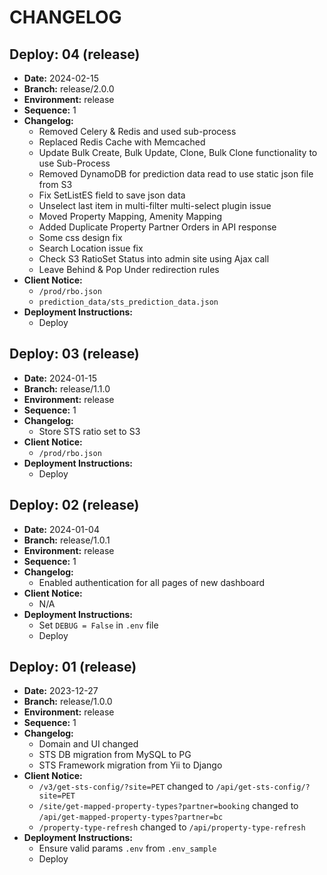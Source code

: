 # CHANGELOG


## Deploy: 04 (release)

- **Date:** 2024-02-15
- **Branch:** release/2.0.0
- **Environment:** release
- **Sequence:** 1
- **Changelog:**
    - Removed Celery & Redis and used sub-process
    - Replaced Redis Cache with Memcached
    - Update Bulk Create, Bulk Update, Clone, Bulk Clone functionality to use Sub-Process
    - Removed DynamoDB for prediction data read to use static json file from S3
    - Fix SetListES field to save json data
    - Unselect last item in multi-filter multi-select plugin issue
    - Moved Property Mapping, Amenity Mapping
    - Added Duplicate Property Partner Orders in API response
    - Some css design fix
    - Search Location issue fix
    - Check S3 RatioSet Status into admin site using Ajax call
    - Leave Behind & Pop Under redirection rules
- **Client Notice:**
    - `/prod/rbo.json`
    - `prediction_data/sts_prediction_data.json`
- **Deployment Instructions:**
    - Deploy

## Deploy: 03 (release)

- **Date:** 2024-01-15
- **Branch:** release/1.1.0
- **Environment:** release
- **Sequence:** 1
- **Changelog:**
    - Store STS ratio set to S3
- **Client Notice:**
    - `/prod/rbo.json`
- **Deployment Instructions:**
    - Deploy


## Deploy: 02 (release)

- **Date:** 2024-01-04
- **Branch:** release/1.0.1
- **Environment:** release
- **Sequence:** 1
- **Changelog:**
    - Enabled authentication for all pages of new dashboard
- **Client Notice:**
    - N/A
- **Deployment Instructions:**
    - Set `DEBUG = False` in `.env` file
    - Deploy

## Deploy: 01 (release)

- **Date:** 2023-12-27
- **Branch:** release/1.0.0
- **Environment:** release
- **Sequence:** 1
- **Changelog:**
    - Domain and UI changed
    - STS DB migration from MySQL to PG
    - STS Framework migration from Yii to Django
- **Client Notice:**
    - `/v3/get-sts-config/?site=PET` changed to `/api/get-sts-config/?site=PET`
    - `/site/get-mapped-property-types?partner=booking` changed to `/api/get-mapped-property-types?partner=bc`
    - `/property-type-refresh` changed to `/api/property-type-refresh`
- **Deployment Instructions:**
    - Ensure valid params `.env` from `.env_sample`
    - Deploy
